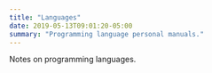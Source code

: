 ```yaml
---
title: "Languages"
date: 2019-05-13T09:01:20-05:00
summary: "Programming language personal manuals."
---
```


Notes on programming languages.
